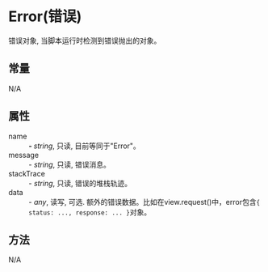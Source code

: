 # Error(错误)

<p>错误对象, 当脚本运行时检测到错误抛出的对象。</p>
  <dl>
    <h2>常量</h2>
	<p>N/A</p>
    <h2>属性</h2>
    <dt>name</dt>
    <dd><strong>- </strong><em>string</em>, 只读, 目前等同于&quot;Error&quot;。</dd>
    <dt>message</dt>
    <dd>- <em>string</em>, 只读, 错误消息。</dd>
    <dt>stackTrace</dt>
    <dd>- <em>string</em>, 只读, 错误的堆栈轨迹。</dd>
    <dt>data</dt>
    <dd>- <em>any</em>, 读写, 可选. 额外的错误数据。比如在view.request()中，error包含<code>{ status: ..., response: ... }</code>对象。</dd>
    <h2>方法</h2>
    <p>N/A</p></dl>